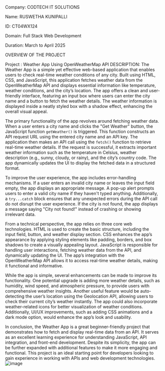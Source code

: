 Company: CODTECH IT SOLUTIONS

Name: RUSWETHA KUNIPALLI

ID: CT04WX124

Domain: Full Stack Web Development

Duration: March to April 2025

OVERVIEW OF THE PROJECT

Project : Weather App Using OpenWeatherMap API
DESCRIPTION:
The Weather App is a simple yet effective web-based application that enables users to check real-time weather conditions of any city. Built using HTML, CSS, and JavaScript, this application fetches weather data from the OpenWeatherMap API and displays essential information like temperature, weather conditions, and the city’s location. The app offers a clean and user-friendly interface, featuring an input box where users can enter the city name and a button to fetch the weather details. The weather information is displayed inside a neatly styled box with a shadow effect, enhancing the overall visual appeal.  

The primary functionality of the app revolves around fetching weather data. When a user enters a city name and clicks the "Get Weather" button, the JavaScript function `getWeather()` is triggered. This function constructs an API request URL using the entered city name and an API key. The application then makes an API call using the `fetch()` function to retrieve real-time weather details. If the request is successful, it extracts important weather information such as the temperature in Celsius, weather description (e.g., sunny, cloudy, or rainy), and the city’s country code. The app dynamically updates the UI to display the fetched data in a structured format.  

To improve the user experience, the app includes error-handling mechanisms. If a user enters an invalid city name or leaves the input field empty, the app displays an appropriate message. A pop-up alert prompts users to enter a valid city name if they haven't typed anything. Additionally, a `try...catch` block ensures that any unexpected errors during the API call do not disrupt the user experience. If the city is not found, the app displays a message saying "City not found!" instead of crashing or showing irrelevant data.  

From a technical perspective, the app relies on three core web technologies. HTML is used to create the basic structure, including the input field, button, and weather display section. CSS enhances the app’s appearance by applying styling elements like padding, borders, and box shadows to create a visually appealing layout. JavaScript is responsible for handling user interactions, fetching weather data from the API, and dynamically updating the UI. The app’s integration with the OpenWeatherMap API allows it to access real-time weather details, making it functional and informative.  

While the app is simple, several enhancements can be made to improve its functionality. One potential upgrade is adding more weather details, such as humidity, wind speed, and atmospheric pressure, to provide users with comprehensive weather insights. Another useful feature would be auto-detecting the user’s location using the Geolocation API, allowing users to check their current city’s weather instantly. The app could also incorporate weather-related icons for better visualization of weather conditions. Additionally, UI/UX improvements, such as adding CSS animations and a dark mode option, would enhance the app’s look and usability.  

In conclusion, the Weather App is a great beginner-friendly project that demonstrates how to fetch and display real-time data from an API. It serves as an excellent learning experience for understanding JavaScript, API integration, and front-end development. Despite its simplicity, the app can be further expanded with additional features to make it more engaging and functional. This project is an ideal starting point for developers looking to gain experience in working with APIs and web development technologies.
![image](https://github.com/user-attachments/assets/3d75d42e-49a0-4895-aa2a-79878774b210)


